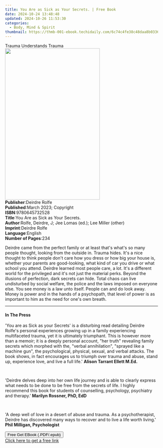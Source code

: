 ```yaml
---
title: You Are as Sick as Your Secrets. | Free Book
date: 2024-10-24 13:48:48
updated: 2024-10-26 11:53:30
categories:
  - Body, Mind & Spirit
thumbnail: https://thmb-001-ebook.techidaily.com/6c74c4fe38c48daa8b0336d6252ee53a57559ecad565c24bd49f0a71eaf7c0c7.jpg
---
```

<main id="book-container">
  <div class="flex flex-col">
    <div class="book-brief flex-1 py-6 px-4 sm:p-6 md:py-10 md:px-8">
      <!-- brief-->
      <div class="book-brief-main">Trauma Understands Trauma</div>
    </div>
    <div
      class="book-meta-info flex-1 grid gap-4 col-start-1 col-end-3 row-start-1 sm:mb-6 sm:grid-cols-4 lg:gap-6 lg:col-start-2 lg:row-end-6 lg:row-span-6 lg:mb-0"
    >
      <div
        class="book-meta-info-left place-content-center mt-4 p-4 text-sm leading-6 col-start-2 col-span-2 dark:text-slate-400"
      >
        <img
          class="w-full h-500 object-cover rounded-lg sm:h-255 sm:col-span-2 lg:col-span-full"
          src="https://img-001-ebook.techidaily.com/81a42756d75e5a8a717012b43c6f274a6d9f312c994b6e7c8091f72930a142e0.jpg"
          alt=""
          width="312"
          height="500"
        />
      </div>
      <div
        class="book-meta-info-right mt-2 col-start-1 row-start-2 col-span-3 self-center"
      >
        <!-- meta data  -->
        <div class="flex flex-col px-4 md:px-8">
          <div class="flex-1">
            <strong>Publisher</strong>:<span class="px-2">Deirdre Rolfe</span>
          </div>
          <div class="flex-1">
            <strong>Published</strong>:<span class="px-2"
              >March 2023; Copyright</span
            >
          </div>
          <div class="flex-1">
            <strong>ISBN</strong>:<span class="px-2">9780645732528</span>
          </div>
          <div class="flex-1">
            <strong>Title</strong>:<span class="px-2"
              >You Are as Sick as Your Secrets.</span
            >
          </div>
          <div class="flex-1">
            <strong>Author</strong>:<span class="px-2"
              >Rolfe, Deirdre, J; Jee Lomas (ed.); Lee Miller (other)</span
            >
          </div>
          <div class="flex-1">
            <strong>Imprint</strong>:<span class="px-2">Deirdre Rolfe</span>
          </div>
          <div class="flex-1">
            <strong>Language</strong>:<span class="px-2">English</span>
          </div>
          <div class="flex-1">
            <strong>Number of Pages</strong>:<span class="px-2">234</span>
          </div>
        </div>
      </div>
    </div>
    <div class="book-description flex-1 py-6 px-4 sm:p-6 md:py-10 md:px-8">
      <div class="book-description-main">
        <div accordion-content="" id="description">
          <p>
            Deirdre came from the perfect family or at least that's what's so
            many people thought, looking from the outside in. Trauma hides. It's
            a nice thought to think people don't care how you dress or how big
            your house is, whether your parents are good-looking, what kind of
            car you drive or what school you attend. Deirdre learned most people
            care, a lot. It's a different world for the privileged and it's not
            just the material perks. Beyond the illusions of perfection, dark
            secrets can hide. Total chaos can live undisturbed by social
            welfare, the police and the laws imposed on everyone else. You see
            money is a law unto itself. People can and do look away. Money is
            power and in the hands of a psychopath, that level of power is as
            important to him as the need for one's own breath.
          </p>
        </div>
      </div>
    </div>
    <div class="book-excerpts flex-1 py-6 px-4 sm:p-6 md:py-10 md:px-8">
      <!-- excerpts-->
      <div class="book-excerpts-main">
        <hr />
        <h4 class="placeholder placeholder-heading">
          <span>In The Press</span>
        </h4>
        <p></p>
        <p>
          'You are as Sick as your Secrets' is a disturbing read detailing
          Deirdre Rolfe's personal experiences growing up in a family
          experiencing multifaceted trauma, yet it is ultimately triumphant.
          This is however more than a memoir; it is a deeply personal account,
          "her truth" revealing family secrets which morphed with the, "verbal
          annihilation", "sprayed like a machine gun", the psychological,
          physical, sexual, and verbal attacks. The book shows, in fact
          encourages us to triumph over trauma and abuse, stand up, experience
          love, and live a full life.'
          <strong>Alison Tarrant Ellett M.Ed.</strong>
        </p>
        <p><br /></p>
        <p>
          'Deirdre delves deep into her own life journey and is able to clearly
          express what needs to be done to be free from the secrets of life. I
          highly recommend this book for students of counselling, psychology,
          psychiatry and therapy.'<strong> Marilyn Rossner, PhD, EdD</strong>
        </p>
        <p><br /></p>
        <p>
          <span>﻿﻿</span>'A deep well of love in a desert of abuse and trauma.
          As a psychotherapist, Deirdre has discovered many ways to recover and
          to live a life worth living.'
          <strong>Phil Milligan, Psychologist</strong>
        </p>
        <p></p>
      </div>
    </div>
    <div
      class="book-about-author flex-1 py-6 px-4 sm:p-6 md:py-10 md:px-8"
    ></div>
    <div class="book-free-get flex-1 py-6 px-4 sm:p-6 md:py-10 md:px-8">
      <button
        id="btn-free-get"
        class="bg-blue-500 hover:bg-blue-700 text-white font-bold py-2 px-4 rounded"
      >
        Free Get EBook (.PDF/.epub)
      </button>
      <div id="countdown-display" class="px-2 text-lg mt-2"></div>
      <a
        id="free-link"
        class="hidden bg-blue-500 hover:bg-blue-700 text-white font-bold py-2 px-4 rounded"
        href="https://www.ebooks.com/en-us/book/210821143/you-are-as-sick-as-your-secrets/rolfe-deirdre-j/"
        target="_blank"
        >Click here to get a free link</a
      >
    </div>
    <script>
      let countdownTime = 0;
      let countdownInterval = null;
      document
        .getElementById('btn-free-get')
        .addEventListener('click', startCountdown);
      function startCountdown() {
        countdownTime = new Date().getTime() + 60000 * 3;
        countdownInterval = setInterval(updateCountdown, 1000);
        document.getElementById('btn-free-get').disabled = true;
        document
          .getElementById('btn-free-get')
          .classList.add('bg-gray-500', 'cursor-not-allowed');
      }
      function updateCountdown() {
        let currentTime = new Date().getTime();
        let timeLeft = countdownTime - currentTime;
        let secondsLeft = Math.floor(timeLeft / 1000);
        document.getElementById('countdown-display').innerHTML =
          `Remaining time: ${secondsLeft} seconds.`;
        if (secondsLeft <= 0) {
          clearInterval(countdownInterval);
          document.getElementById('btn-free-get').classList.add('hidden');
          document.getElementById('free-link').classList.remove('hidden');
          document.getElementById('countdown-display').innerHTML = '';
        }
      }
    </script>
  </div>
</main>
